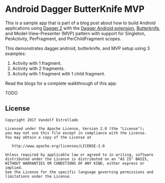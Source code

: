 # Android Dagger ButterKnife MVP

This is a sample app that is part of a blog post about how to build Android applications using 
[Dagger 2](https://github.com/google/dagger) with the 
[Dagger Android extension](https://github.com/google/dagger/tree/master/java/dagger/android), 
[Butterknife](https://github.com/JakeWharton/butterknife), and Model-View-Presenter (MVP) pattern with
support for Singleton, PerActivity, PerFragment, and PerChildFragment scopes.

This demonstrates dagger.android, butterknife, and MVP setup using 3 examples:

1. Activity with 1 fragment.
2. Activity with 2 fragments.
3. Activity with 1 fragment with 1 child fragment.

Read the blogs for a complete walkthrough of this app:

TODO

## License

    Copyright 2017 Vandolf Estrellado
    
    Licensed under the Apache License, Version 2.0 (the "License");
    you may not use this file except in compliance with the License.
    You may obtain a copy of the License at
    
       http://www.apache.org/licenses/LICENSE-2.0
    
    Unless required by applicable law or agreed to in writing, software
    distributed under the License is distributed on an "AS IS" BASIS,
    WITHOUT WARRANTIES OR CONDITIONS OF ANY KIND, either express or implied.
    See the License for the specific language governing permissions and
    limitations under the License.